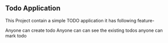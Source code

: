 ## Todo Application

This Project contain a simple TODO application
it has following feature-

Anyone can create todo
Anyone can can see the existing todos
anyone can mark todo
